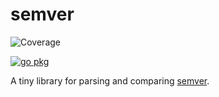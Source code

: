 # semver
![Coverage](https://img.shields.io/badge/Coverage-58.7%25-yellow)

[![go pkg](https://pkg.go.dev/badge/github.com/nothub/semver.svg)](https://pkg.go.dev/github.com/nothub/semver)

A tiny library for parsing and comparing [semver](https://semver.org/).
